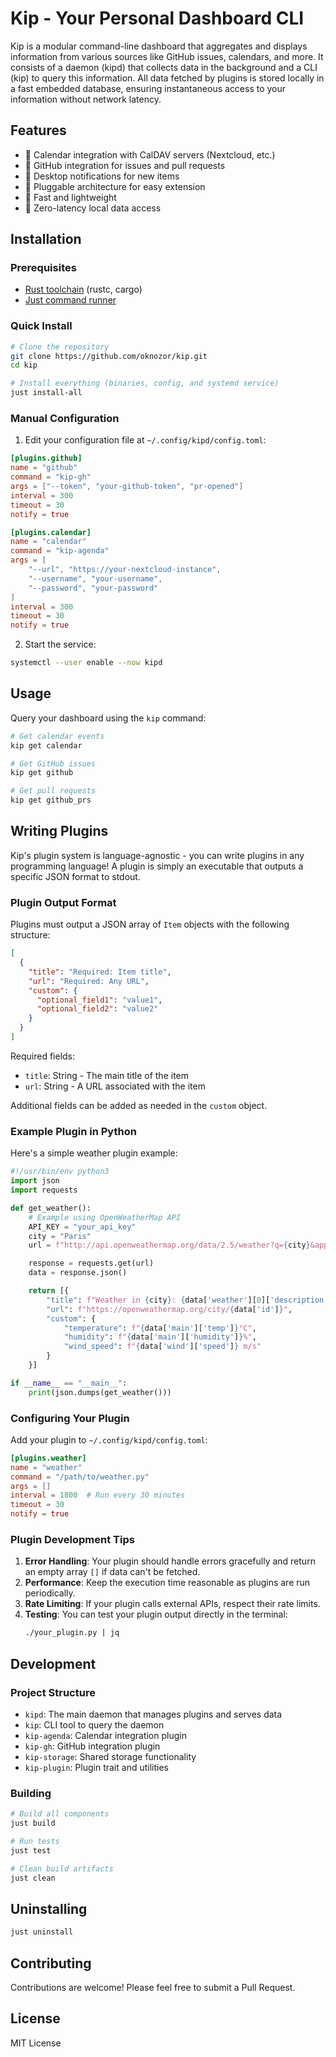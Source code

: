 # Kip - Your Personal Dashboard CLI

Kip is a modular command-line dashboard that aggregates and displays information from various sources like GitHub issues, calendars, and more. It consists of a daemon (kipd) that collects data in the background and a CLI (kip) to query this information. All data fetched by plugins is stored locally in a fast embedded database, ensuring instantaneous access to your information without network latency.

## Features

- 📅 Calendar integration with CalDAV servers (Nextcloud, etc.)
- 🐙 GitHub integration for issues and pull requests
- 🔔 Desktop notifications for new items
- 🔌 Pluggable architecture for easy extension
- 🚀 Fast and lightweight
- 💾 Zero-latency local data access

## Installation

### Prerequisites

- [Rust toolchain](https://rustup.rs/) (rustc, cargo)
- [Just command runner](https://github.com/casey/just)

### Quick Install

```bash
# Clone the repository
git clone https://github.com/oknozor/kip.git
cd kip

# Install everything (binaries, config, and systemd service)
just install-all
```

### Manual Configuration

1. Edit your configuration file at `~/.config/kipd/config.toml`:

```toml
[plugins.github]
name = "github"
command = "kip-gh"
args = ["--token", "your-github-token", "pr-opened"]
interval = 300
timeout = 30
notify = true

[plugins.calendar]
name = "calendar"
command = "kip-agenda"
args = [
    "--url", "https://your-nextcloud-instance",
    "--username", "your-username",
    "--password", "your-password"
]
interval = 300
timeout = 30
notify = true
```

2. Start the service:
```bash
systemctl --user enable --now kipd
```

## Usage

Query your dashboard using the `kip` command:

```bash
# Get calendar events
kip get calendar

# Get GitHub issues
kip get github

# Get pull requests
kip get github_prs
```

## Writing Plugins

Kip's plugin system is language-agnostic - you can write plugins in any programming language! A plugin is simply an executable that outputs a specific JSON format to stdout.

### Plugin Output Format

Plugins must output a JSON array of `Item` objects with the following structure:

```json
[
  {
    "title": "Required: Item title",
    "url": "Required: Any URL",
    "custom": {
      "optional_field1": "value1",
      "optional_field2": "value2"
    }
  }
]
```

Required fields:
- `title`: String - The main title of the item
- `url`: String - A URL associated with the item

Additional fields can be added as needed in the `custom` object.

### Example Plugin in Python

Here's a simple weather plugin example:

```python
#!/usr/bin/env python3
import json
import requests

def get_weather():
    # Example using OpenWeatherMap API
    API_KEY = "your_api_key"
    city = "Paris"
    url = f"http://api.openweathermap.org/data/2.5/weather?q={city}&appid={API_KEY}&units=metric"

    response = requests.get(url)
    data = response.json()

    return [{
        "title": f"Weather in {city}: {data['weather'][0]['description']}",
        "url": f"https://openweathermap.org/city/{data['id']}",
        "custom": {
            "temperature": f"{data['main']['temp']}°C",
            "humidity": f"{data['main']['humidity']}%",
            "wind_speed": f"{data['wind']['speed']} m/s"
        }
    }]

if __name__ == "__main__":
    print(json.dumps(get_weather()))
```

### Configuring Your Plugin

Add your plugin to `~/.config/kipd/config.toml`:

```toml
[plugins.weather]
name = "weather"
command = "/path/to/weather.py"
args = []
interval = 1800  # Run every 30 minutes
timeout = 30
notify = true
```

### Plugin Development Tips

1. **Error Handling**: Your plugin should handle errors gracefully and return an empty array `[]` if data can't be fetched.
2. **Performance**: Keep the execution time reasonable as plugins are run periodically.
3. **Rate Limiting**: If your plugin calls external APIs, respect their rate limits.
4. **Testing**: You can test your plugin output directly in the terminal:
   ```bash
   ./your_plugin.py | jq
   ```

## Development

### Project Structure

- `kipd`: The main daemon that manages plugins and serves data
- `kip`: CLI tool to query the daemon
- `kip-agenda`: Calendar integration plugin
- `kip-gh`: GitHub integration plugin
- `kip-storage`: Shared storage functionality
- `kip-plugin`: Plugin trait and utilities

### Building

```bash
# Build all components
just build

# Run tests
just test

# Clean build artifacts
just clean
```

## Uninstalling

```bash
just uninstall
```

## Contributing

Contributions are welcome! Please feel free to submit a Pull Request.

## License

MIT License
